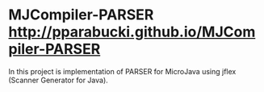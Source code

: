 MJCompiler-PARSER
http://pparabucki.github.io/MJCompiler-PARSER
=================

In this project is implementation of PARSER for MicroJava using jflex (Scanner Generator for Java).
